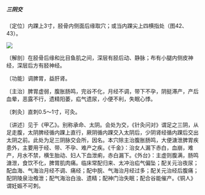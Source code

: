 ##### 三阴交

〔定位〕内踝上3寸，胫骨内侧面后缘取穴；或当内踝尖上四横指处（图42、43）。

![](./img/图42.jpg)

〔解剖〕在胫骨后缘和比目鱼肌之间，深层有胫后动、静脉；布有小腿内侧皮神经，深层后方有胫神经。

〔功能〕调脾胃，益肝肾。

〔主治〕脾胃虚弱，腹胀肠鸣，完谷不化，月经不调，带下不孕，阴挺滞产，产后血晕，恶露不行，遗精阳萎，疝气遗尿，小便不利，失眠心悸。

〔刺灸〕直刺0.5～1寸，可灸。

〔讲述〕见于《甲乙》。别称承命、太阴。会处为交，《针灸问对》谓足之三阴，从足走腹，太阴脾经循内踝上直行，厥阴循内踝交入太阴后，少阴肾经循内踝后交出太阴之前。此处为足三阴脉交会所，因名。本穴除主治腹胀肠鸣，大便溏泄脾胃疾患外，主要用于经、带、不孕、难产之疾。《千金》：治女人漏下赤白，血崩，难产，月水不禁，横生胎动、妇人下血泄痢，赤白漏下。《外台》：主虚则腹满，肠鸣溏泄，食饮不化，脾胃肌肉痛。临床常配归来、太冲治疝气偏坠；配关元治夜尿；配血海、气海治月经不调、痛经；配中脘、气海治月经过多；配关元治经后腹痛；配阴陵泉治飧泄；配气海治白浊、遗精；配神门治失眠；配合谷能催产。《铜人》谓妊娠不可刺。
